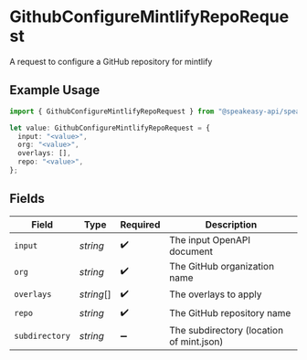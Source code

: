 # GithubConfigureMintlifyRepoRequest

A request to configure a GitHub repository for mintlify

## Example Usage

```typescript
import { GithubConfigureMintlifyRepoRequest } from "@speakeasy-api/speakeasy-client-sdk-typescript/sdk/models/shared";

let value: GithubConfigureMintlifyRepoRequest = {
  input: "<value>",
  org: "<value>",
  overlays: [],
  repo: "<value>",
};
```

## Fields

| Field                                    | Type                                     | Required                                 | Description                              |
| ---------------------------------------- | ---------------------------------------- | ---------------------------------------- | ---------------------------------------- |
| `input`                                  | *string*                                 | :heavy_check_mark:                       | The input OpenAPI document               |
| `org`                                    | *string*                                 | :heavy_check_mark:                       | The GitHub organization name             |
| `overlays`                               | *string*[]                               | :heavy_check_mark:                       | The overlays to apply                    |
| `repo`                                   | *string*                                 | :heavy_check_mark:                       | The GitHub repository name               |
| `subdirectory`                           | *string*                                 | :heavy_minus_sign:                       | The subdirectory (location of mint.json) |
